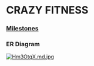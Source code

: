 # CRAZY FITNESS

### [Milestones](https://github.com/fssa-batch3/sec_a_hariharan.veerakumar__corejava_project_2/milestones)

### ER Diagram
[![Hm3OtqX.md.jpg](https://iili.io/Hm3OtqX.md.jpg)](https://freeimage.host/i/Hm3OtqX)
